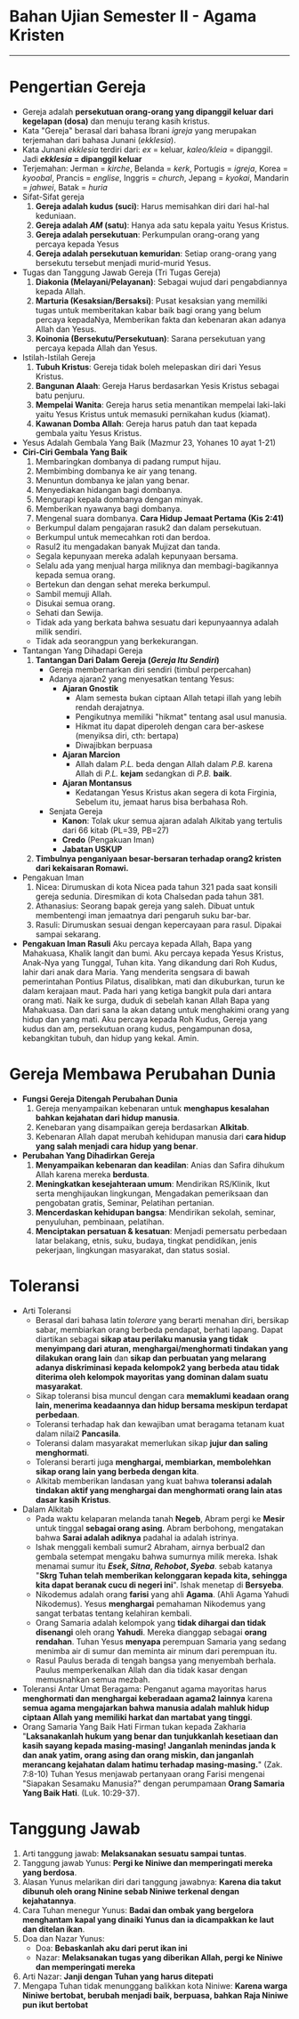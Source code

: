 # Bahan Ujian Semester II - Agama Kristen
---

# Pengertian Gereja
- Gereja adalah **persekutuan orang-orang yang dipanggil keluar dari kegelapan (dosa)** dan menuju terang kasih kristus.
- Kata "Gereja" berasal dari bahasa Ibrani *igreja* yang merupakan terjemahan dari bahasa Junani (*ekklesia*).
- Kata Junani *ekklesia* terdiri dari: *ex* = keluar, *kaleo/kleia* = dipanggil. Jadi **_ekklesia_ = dipanggil keluar**
- Terjemahan: Jerman = *kirche*, Belanda = *kerk*, Portugis = *igreja*, Korea = *kyoobal*, Prancis = *englise*, Inggris = *church*, Jepang = *kyokai*, Mandarin = *jahwei*, Batak = *huria*
- Sifat-Sifat gereja
  1. **Gereja adalah kudus (suci)**: Harus memisahkan diri dari hal-hal keduniaan.
  2. **Gereja adalah *AM* (satu)**: Hanya ada satu kepala yaitu Yesus Kristus.
  3. **Gereja adalah persekutuan**: Perkumpulan orang-orang yang percaya kepada Yesus
  4. **Gereja adalah persekutuan kemuridan**: Setiap orang-orang yang bersekutu tersebut menjadi murid-murid Yesus.
- Tugas dan Tanggung Jawab Gereja (Tri Tugas Gereja)
  1. **Diakonia (Melayani/Pelayanan)**: Sebagai wujud dari pengabdiannya kepada Allah. 
  2. **Marturia (Kesaksian/Bersaksi)**: Pusat kesaksian yang memiliki tugas untuk memberitakan kabar baik bagi orang yang belum percaya kepadaNya, Memberikan fakta dan kebenaran akan adanya Allah dan Yesus.
  3. **Koinonia (Bersekutu/Persekutuan)**: Sarana persekutuan yang percaya kepada Allah dan Yesus.
- Istilah-Istilah Gereja
  1. **Tubuh Kristus**:  Gereja tidak boleh melepaskan diri dari Yesus Kristus.
  2. **Bangunan Alaah**: Gereja Harus berdasarkan Yesis Kristus sebagai batu penjuru.
  3. **Mempelai Wanita**: Gereja harus setia menantikan mempelai laki-laki yaitu Yesus Kristus untuk memasuki pernikahan kudus (kiamat).
  4. **Kawanan Domba Allah**:  Gereja harus patuh dan taat kepada gembala yaitu Yesus Kristus.
- Yesus Adalah Gembala Yang Baik (Mazmur 23, Yohanes 10 ayat 1-21)
- **Ciri-Ciri Gembala Yang Baik**
  1. Membaringkan dombanya di padang rumput hijau.
  2. Membimbing dombanya ke air yang tenang.
  3. Menuntun dombanya ke jalan yang benar.
  4. Menyediakan hidangan bagi dombanya.
  5. Mengurapi kepala dombanya dengan minyak.
  6. Memberikan nyawanya bagi dombanya.
  7. Mengenal suara dombanya.
**Cara Hidup Jemaat Pertama (Kis 2:41)**
  - Berkumpul dalam pengajaran rasuk2 dan dalam persekutuan.
  - Berkumpul untuk memecahkan roti dan berdoa.
  - Rasul2 itu mengadakan banyak Mujizat dan tanda.
  - Segala kepunyaan mereka adalah kepunyaan bersama.
  - Selalu ada yang menjual harga miliknya dan membagi-bagikannya kepada semua orang.
  - Bertekun dan dengan sehat mereka berkumpul.
  - Sambil memuji Allah.
  - Disukai semua orang.
  - Sehati dan Sewija.
  - Tidak ada yang berkata bahwa sesuatu dari kepunyaannya adalah milik sendiri.
  - Tidak ada seorangpun yang berkekurangan.
- Tantangan Yang Dihadapi Gereja
  1. **Tantangan Dari Dalam Gereja (*Gereja Itu Sendiri*)**
      - Gereja membernarkan diri sendiri (timbul perpercahan)
      - Adanya ajaran2 yang menyesatkan tentang Yesus:
        - **Ajaran Gnostik**
          - Alam semesta bukan ciptaan Allah tetapi illah yang lebih rendah derajatnya.
          - Pengikutnya memiliki "hikmat" tentang asal usul manusia.
          - Hikmat itu dapat diperoleh dengan cara ber-askese (menyiksa diri, cth: bertapa)
          - Diwajibkan berpuasa
        - **Ajaran Marcion**
          - Allah dalam *P.L.* beda dengan Allah dalam *P.B.* karena Allah di *P.L.* **kejam** sedangkan di *P.B.* **baik**.
        - **Ajaran  Montansus**
          - Kedatangan Yesus Kristus akan segera di kota Firginia, Sebelum itu, jemaat harus bisa berbahasa Roh.
      - Senjata Gereja
        - **Kanon**: Tolak ukur semua ajaran adalah Alkitab yang tertulis dari 66 kitab (PL=39, PB=27)
        - **Credo** (Pengakuan Iman)
        - **Jabatan USKUP**
  2. **Timbulnya penganiyaan besar-bersaran terhadap orang2 kristen dari kekaisaran Romawi.**	
- Pengakuan Iman
  1. Nicea: Dirumuskan di kota Nicea pada tahun 321 pada saat konsili gereja sedunia. Diresmikan di kota Chalsedan pada tahun 381.
  2. Athanasius: Seorang bapak gereja yang saleh. Dibuat untuk membentengi iman jemaatnya dari pengaruh suku bar-bar.
  3. Rasuli: Dirumuskan sesuai dengan kepercayaan para rasul. Dipakai sampai sekarang.
- **Pengakuan Iman Rasuli**
    Aku percaya kepada Allah, Bapa yang Mahakuasa, Khalik langit dan bumi.
    Aku percaya kepada Yesus Kristus, Anak-Nya yang Tunggal, Tuhan kita. Yang dikandung dari Roh Kudus, lahir dari anak dara Maria. Yang menderita sengsara di bawah pemerintahan Pontius Pilatus, disalibkan, mati dan dikuburkan, turun ke dalam kerajaan maut. Pada hari yang ketiga bangkit pula dari antara orang mati. Naik ke surga, duduk di sebelah kanan Allah Bapa yang Mahakuasa. Dan dari sana Ia akan datang untuk menghakimi orang yang hidup dan yang mati.
    Aku percaya kepada Roh Kudus, Gereja yang kudus dan am, persekutuan orang kudus, pengampunan dosa, kebangkitan tubuh, dan hidup yang kekal. Amin.

# Gereja Membawa Perubahan Dunia
- **Fungsi Gereja Ditengah Perubahan Dunia**
	1. Gereja menyampaikan kebenaran untuk **menghapus kesalahan bahkan kejahatan dari hidup manusia**.
	2. Kenebaran yang disampaikan gereja berdasarkan **Alkitab**.
	3. Kebenaran Allah dapat merubah kehidupan manusia dari **cara hidup yang salah menjadi cara hidup yang benar**.
- **Perubahan Yang Dihadirkan Gereja**
	1. **Menyampaikan kebenaran dan keadilan**: Anias dan Safira dihukum Allah karena mereka **berdusta**.
	2. **Meningkatkan kesejahteraan umum**: Mendirikan RS/Klinik, Ikut serta menghijaukan lingkungan, Mengadakan pemeriksaan dan pengobatan gratis, Seminar, Pelatihan pertanian.
	3. **Mencerdaskan kehidupan bangsa**: Mendirikan sekolah, seminar, penyuluhan, pembinaan, pelatihan.
	4. **Menciptakan persatuan & kesatuan**: Menjadi pemersatu perbedaan latar belakang, etnis, suku, budaya, tingkat pendidikan, jenis pekerjaan, lingkungan masyarakat, dan status sosial.

# Toleransi
- Arti Toleransi
	- Berasal dari bahasa latin *tolerare* yang berarti menahan diri, bersikap sabar, membiarkan orang berbeda pendapat, berhati lapang. Dapat diartikan sebagai **sikap atau perilaku manusia yang tidak menyimpang dari aturan, menghargai/menghormati tindakan yang dilakukan orang lain** dan **sikap dan perbuatan yang melarang adanya diskriminasi kepada kelompok2 yang berbeda atau tidak diterima oleh kelompok mayoritas yang dominan dalam suatu masyarakat**.
	- Sikap toleransi bisa muncul dengan cara **memaklumi keadaan orang lain, menerima keadaannya dan hidup bersama meskipun terdapat perbedaan**.
	- Toleransi terhadap hak dan kewajiban umat beragama tetanam kuat dalam nilai2 **Pancasila**.
	- Toleransi dalam masyarakat memerlukan sikap **jujur dan saling menghormati**.
	- Toleransi berarti juga **menghargai, membiarkan, membolehkan sikap orang lain yang berbeda dengan kita**.
	- Alkitab memberikan landasan yang kuat bahwa **toleransi adalah tindakan aktif yang menghargai dan menghormati orang lain atas dasar kasih Kristus**.
- Dalam Alkitab
	- Pada waktu kelaparan melanda tanah **Negeb**, Abram pergi ke **Mesir** untuk tinggal **sebagai orang asing**. Abram berbohong, mengatakan bahwa **Sarai adalah adiknya** padahal ia adalah istrinya.
	- Ishak menggali kembali sumur2 Abraham, airnya berbual2 dan gembala setempat mengaku bahwa sumurnya milik mereka. Ishak menamai sumur itu ***Esek*, *Sitna*, *Rehobot*, *Syeba***. sebab katanya "**Skrg Tuhan telah memberikan kelonggaran kepada kita, sehingga kita dapat beranak cucu di negeri ini**". Ishak menetap di **Bersyeba**.
	- Nikodemus adalah orang **farisi** yang ahli **Agama**. (Ahli Agama Yahudi Nikodemus). Yesus **menghargai** pemahaman Nikodemus yang sangat terbatas tentang kelahiran kembali.
	- Orang Samaria adalah kelompok yang **tidak dihargai dan tidak disenangi** oleh orang **Yahudi**. Mereka dianggap sebagai **orang rendahan**. Tuhan Yesus **menyapa** perempuan Samaria yang sedang menimba air di sumur dan meminta air minum dari perempuan itu.
	- Rasul Paulus berada di tengah bangsa yang menyembah berhala. Paulus memperkenalkan Allah dan dia tidak kasar dengan memusnahkan semua mezbah.
- Toleransi Antar Umat Beragama: Penganut agama mayoritas harus **menghormati dan menghargai keberadaan agama2 lainnya** karena **semua agama mengajarkan bahwa manusia adalah mahluk hidup ciptaan Allah yang memiliki harkat dan martabat yang tinggi**.
- Orang Samaria Yang Baik Hati
	Firman tukan kepada Zakharia "**Laksanakanlah hukum yang benar dan tunjukkanlah kesetiaan dan kasih sayang kepada masing-masing! Janganlah menindas janda k  dan anak yatim, orang asing dan orang miskin, dan janganlah merancang kejahatan dalam hatimu terhadap masing-masing.**" (Zak. 7:8-10)
	Tuhan Yesus menjawab pertanyaan orang Farisi mengenai "Siapakan Sesamaku Manusia?" dengan perumpamaan **Orang Samaria Yang Baik Hati**. (Luk. 10:29-37).

# Tanggung Jawab
1. Arti tanggung jawab: **Melaksanakan sesuatu sampai tuntas**.
2. Tanggung jawab Yunus: **Pergi ke Niniwe dan memperingati mereka yang berdosa**.
3. Alasan Yunus melarikan diri dari tanggung jawabnya: **Karena dia takut dibunuh oleh orang Ninine sebab Niniwe terkenal dengan kejahatannya**.
4. Cara Tuhan menegur Yunus: **Badai dan ombak yang bergelora menghantam kapal yang dinaiki Yunus dan ia dicampakkan ke laut dan ditelan ikan**.
5. Doa dan Nazar Yunus: 
   - Doa: **Bebaskanlah aku dari perut ikan ini**
   - Nazar: **Melaksanakan tugas yang diberikan Allah, pergi ke Niniwe dan memperingati mereka**
6. Arti Nazar: **Janji dengan Tuhan yang harus ditepati**
7. Mengapa Tuhan tidak menunggang balikkan kota Niniwe: **Karena warga Niniwe bertobat, berubah menjadi baik, berpuasa, bahkan Raja Niniwe pun ikut bertobat**